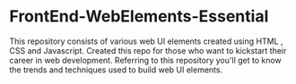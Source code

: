 # FrontEnd-WebElements-Essential
This repository consists of various web UI elements created using HTML , CSS and Javascript. Created this repo for those who want to kickstart their career in web development. Referring to this repository you'll get to know the trends and techniques used to build web UI elements.
